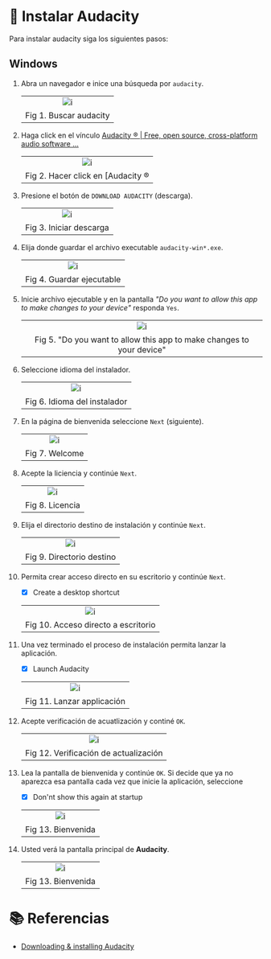 # :book: Instalar Audacity

Para instalar audacity siga los siguientes pasos:

## Windows

1. Abra un navegador e inice una búsqueda por `audacity`.

    ||
    |:--:|
    |![i](images/audacity_01.png)|
    |Fig 1. Buscar audacity|

2. Haga click en el vínculo [Audacity ® | Free, open source, cross-platform audio software ...](https://www.audacityteam.org/)

    ||
    |:--:|
    |![i](images/audacity_02.png)|
    |Fig 2. Hacer click en [Audacity ® | Free, open source, cross-platform audio software](https://www.audacityteam.org/)|

3. Presione el botón de `DOWNLOAD AUDACITY` (descarga).

    ||
    |:--:|
    |![i](images/audacity_03.png)|
    |Fig 3. Iniciar descarga|


4. Elija donde guardar el archivo executable `audacity-win*.exe`.

    ||
    |:--:|
    |![i](images/audacity_04.png)|
    |Fig 4. Guardar ejecutable|

5. Inicie archivo ejecutable y en la pantalla _"Do you want to allow this app to make changes to your device"_ responda `Yes`.

    ||
    |:--:|
    |![i](images/audacity_05.png)|
    |Fig 5. "Do you want to allow this app to make changes to your device"|


6. Seleccione idioma del instalador.

    ||
    |:--:|
    |![i](images/audacity_06.png)|
    |Fig 6. Idioma del instalador|


7. En la página de bienvenida seleccione `Next` (siguiente).

    ||
    |:--:|
    |![i](images/audacity_07.png)|
    |Fig 7. Welcome|


8. Acepte la liciencia y continúe `Next`.

    ||
    |:--:|
    |![i](images/audacity_08.png)|
    |Fig 8. Licencia|


9.  Elija el directorio destino de instalación y continúe `Next`.

    ||
    |:--:|
    |![i](images/audacity_09.png)|
    |Fig 9. Directorio destino|


10. Permita crear acceso directo en su escritorio y continúe `Next`. 

    - [x] Create a desktop shortcut

    ||
    |:--:|
    |![i](images/audacity_10.png)|
    |Fig 10. Acceso directo a escritorio|


11. Una vez terminado el proceso de instalación permita lanzar la aplicación.

    - [x] Launch Audacity

    ||
    |:--:|
    |![i](images/audacity_11.png)|
    |Fig 11. Lanzar applicación|


12. Acepte verificación de acuatlización y continé `OK`.

    ||
    |:--:|
    |![i](images/audacity_12.png)|
    |Fig 12. Verificación de actualización| 


13. Lea la pantalla de bienvenida y continúe `OK`. Si decide que ya no aparezca esa pantalla cada vez que inicie la aplicación, seleccione

    - [x] Don'nt show this again at startup

    ||
    |:--:|
    |![i](images/audacity_13.png)|
    |Fig 13. Bienvenida| 


14. Usted verá la pantalla principal de **Audacity**.

    ||
    |:--:|
    |![i](images/audacity_14.png)|
    |Fig 13. Bienvenida| 


# :books: Referencias
- [Downloading & installing Audacity](https://support.audacityteam.org/basics/downloading-and-installing-audacity)